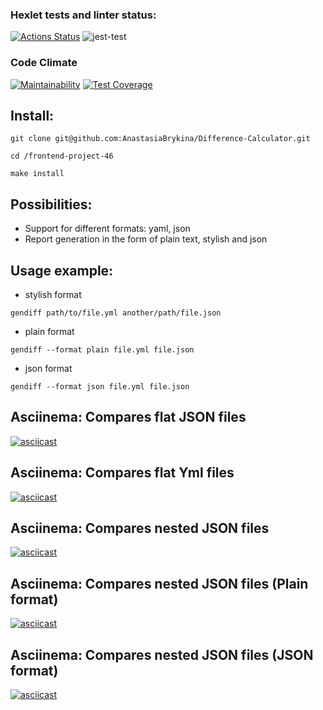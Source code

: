 ### Hexlet tests and linter status:

[![Actions Status](https://github.com/AnastasiaBrykina/frontend-project-46/workflows/hexlet-check/badge.svg)](https://github.com/AnastasiaBrykina/frontend-project-46/actions)
![jest-test](https://github.com/AnastasiaBrykina/frontend-project-46/actions/workflows/hexlet-project-46.yml/badge.svg)

### Code Climate
[![Maintainability](https://api.codeclimate.com/v1/badges/70169c50c9e0f1a9214d/maintainability)](https://codeclimate.com/github/AnastasiaBrykina/frontend-project-46/maintainability)
[![Test Coverage](https://api.codeclimate.com/v1/badges/70169c50c9e0f1a9214d/test_coverage)](https://codeclimate.com/github/AnastasiaBrykina/frontend-project-46/test_coverage)

## Install:
```
git clone git@github.com:AnastasiaBrykina/Difference-Calculator.git
```
```
cd /frontend-project-46
```
```
make install
```
## Possibilities:
* Support for different formats: yaml, json
* Report generation in the form of plain text, stylish and json

## Usage example:
* stylish format
```
gendiff path/to/file.yml another/path/file.json
```
* plain format
```
gendiff --format plain file.yml file.json
```
* json format
```
gendiff --format json file.yml file.json
```
## Asciinema: Compares flat JSON files
[![asciicast](https://asciinema.org/a/G2gMtdSTqBC0lsXb8GJYu1Zrw.svg)](https://asciinema.org/a/G2gMtdSTqBC0lsXb8GJYu1Zrw)

## Asciinema: Compares flat Yml files
[![asciicast](https://asciinema.org/a/oakzVOvrJ6ZjIEpxX5CRiVKsV.svg)](https://asciinema.org/a/oakzVOvrJ6ZjIEpxX5CRiVKsV)

## Asciinema: Compares nested JSON files
[![asciicast](https://asciinema.org/a/oBbzPuDlDRLIctgiipCxlzdzP.svg)](https://asciinema.org/a/oBbzPuDlDRLIctgiipCxlzdzP)

## Asciinema: Compares nested JSON files (Plain format)
[![asciicast](https://asciinema.org/a/rDhChNkrUDIF3GYpZ6X6e0aY0.svg)](https://asciinema.org/a/rDhChNkrUDIF3GYpZ6X6e0aY0)

## Asciinema: Compares nested JSON files (JSON format)
[![asciicast](https://asciinema.org/a/9uKFmgWXdmgo8YkwvOhKAwV4i.svg)](https://asciinema.org/a/9uKFmgWXdmgo8YkwvOhKAwV4i)

